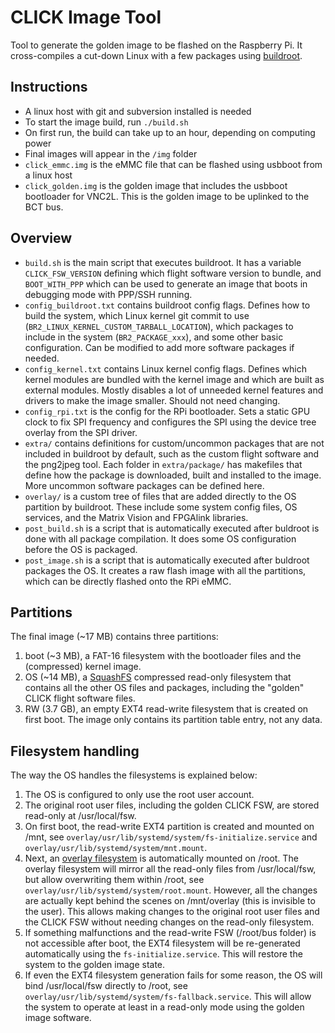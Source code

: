 # CLICK Image Tool
Tool to generate the golden image to be flashed on the Raspberry Pi. It cross-compiles a cut-down Linux with a few packages using [buildroot](https://buildroot.org/).

## Instructions
- A linux host with git and subversion installed is needed
- To start the image build, run `./build.sh`
- On first run, the build can take up to an hour, depending on computing power
- Final images will appear in the `/img` folder
- `click_emmc.img` is the eMMC file that can be flashed using usbboot from a linux host
- `click_golden.img` is the golden image that includes the usbboot bootloader for VNC2L. This is the golden image to be uplinked to the BCT bus.

## Overview
- `build.sh` is the main script that executes buildroot. It has a variable `CLICK_FSW_VERSION` defining which flight software version to bundle, and `BOOT_WITH_PPP` which can be used to generate an image that boots in debugging mode with PPP/SSH running.
- `config_buildroot.txt` contains buildroot config flags. Defines how to build the system, which Linux kernel git commit to use (`BR2_LINUX_KERNEL_CUSTOM_TARBALL_LOCATION`), which packages to include in the system (`BR2_PACKAGE_xxx`), and some other basic configuration. Can be modified to add more software packages if needed.
- `config_kernel.txt` contains Linux kernel config flags. Defines which kernel modules are bundled with the kernel image and which are built as external modules. Mostly disables a lot of unneeded kernel features and drivers to make the image smaller. Should not need changing.
- `config_rpi.txt` is the config for the RPi bootloader. Sets a static GPU clock to fix SPI frequency and configures the SPI using the device tree overlay from the SPI driver.
- `extra/` contains definitions for custom/uncommon packages that are not included in buildroot by default, such as the custom flight software and the png2jpeg tool. Each folder in `extra/package/` has makefiles that define how the package is downloaded, built and installed to the image. More uncommon software packages can be defined here.
- `overlay/` is a custom tree of files that are added directly to the OS partition by buildroot. These include some system config files, OS services, and the Matrix Vision and FPGAlink libraries.
- `post_build.sh` is a script that is automatically executed after buldroot is done with all package compilation. It does some OS configuration before the OS is packaged.
- `post_image.sh` is a script that is automatically executed after buldroot packages the OS. It creates a raw flash image with all the partitions, which can be directly flashed onto the RPi eMMC.

## Partitions
The final image (~17 MB) contains three partitions:
1. boot (~3 MB), a FAT-16 filesystem with the bootloader files and the (compressed) kernel image.
2. OS (~14 MB), a [SquashFS](https://en.wikipedia.org/wiki/SquashFS) compressed read-only filesystem that contains all the other OS files and packages, including the "golden" CLICK flight software files.
3. RW (3.7 GB), an empty EXT4 read-write filesystem that is created on first boot. The image only contains its partition table entry, not any data.

## Filesystem handling
The way the OS handles the filesystems is explained below:
1. The OS is configured to only use the root user account.
2. The original root user files, including the golden CLICK FSW, are stored read-only at /usr/local/fsw.
3. On first boot, the read-write EXT4 partition is created and mounted on /mnt, see `overlay/usr/lib/systemd/system/fs-initialize.service` and `overlay/usr/lib/systemd/system/mnt.mount`.
4. Next, an [overlay filesystem](https://wiki.archlinux.org/index.php/Overlay_filesystem) is automatically mounted on /root. The overlay filesystem will mirror all the read-only files from /usr/local/fsw, but allow overwriting them within /root, see `overlay/usr/lib/systemd/system/root.mount`. However, all the changes are actually kept behind the scenes on /mnt/overlay (this is invisible to the user). This allows making changes to the original root user files and the CLICK FSW without needing changes on the read-only filesystem.
5. If something malfunctions and the read-write FSW (/root/bus folder) is not accessible after boot, the EXT4 filesystem will be re-generated automatically using the `fs-initialize.service`. This will restore the system to the golden image state.
6. If even the EXT4 filesystem generation fails for some reason, the OS will bind /usr/local/fsw directly to /root, see `overlay/usr/lib/systemd/system/fs-fallback.service`. This will allow the system to operate at least in a read-only mode using the golden image software.
